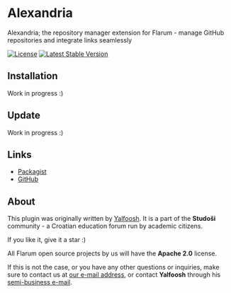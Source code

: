 # Alexandria

Alexandria; the repository manager extension for Flarum - manage GitHub repositories and integrate links seamlessly

[![License](https://img.shields.io/badge/License-Apache%202.0-blue.svg)](https://opensource.org/licenses/Apache-2.0) [![Latest Stable Version](https://img.shields.io/packagist/v/studosi/alexandria.svg)](https://packagist.org/packages/studosi/alexandria)

## Installation

Work in progress :)

## Update

Work in progress :)

## Links

- [Packagist](https://packagist.org/packages/studosi/alexandria)
- [GitHub](https://github.com/studosi-flarum/alexandria/)

## About

This plugin was originally written by [Yalfoosh](https://www.github.com/Yalfoosh). It is a part of the **Studoši** community - a Croatian education forum run by academic citizens.

If you like it, give it a star :)

All Flarum open source projects by us will have the **Apache 2.0** license.

If this is not the case, or you have any other questions or inquiries, make sure to contact us at [our e-mail address](mailto:flarum_repo@studosi.net), or contact **Yalfoosh** through his [semi-business e-mail](mailto:headsouldev@gmail.com).
